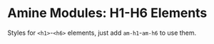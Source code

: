 # Amine Modules: H1-H6 Elements

Styles for `<h1>`-`<h6>` elements, just add `am-h1`-`am-h6` to use them.
